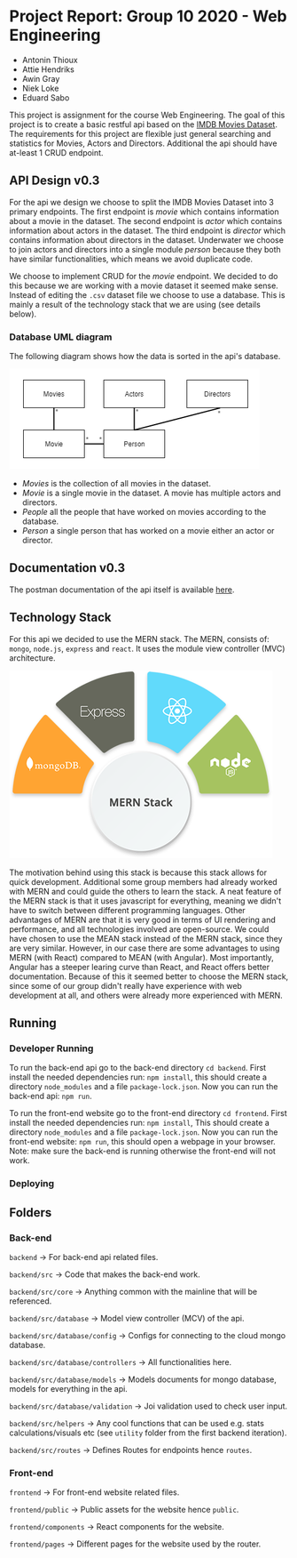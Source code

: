 # Project Report: Group 10 2020 - Web Engineering 
  * Antonin Thioux 
  * Attie Hendriks 
  * Awin Gray
  * Niek Loke
  * Eduard Sabo

This project is assignment for the course Web Engineering.
The goal of this project is to create a basic restful api based on the 
[IMDB Movies Dataset](https://www.kaggle.com/gorochu/complete-imdb-movies-dataset).
The requirements for this project are flexible just general searching and statistics for Movies, Actors and Directors. 
Additional the api should have at-least 1 CRUD endpoint.

## API Design v0.3
For the api we design we choose to split the IMDB Movies Dataset into 3 primary endpoints.
The first endpoint is *movie* which contains information about a movie in the dataset.
The second endpoint is *actor* which contains information about actors in the dataset.
The third endpoint is *director* which contains information about directors in the dataset.
Underwater we choose to join actors and directors into a single module *person* because they both have similar functionalities,
which means we avoid duplicate code. 

We choose to implement CRUD for the *movie* endpoint.
We decided to do this because we are working with a movie dataset it seemed make sense. 
Instead of editing the `.csv` dataset file we choose to use a database.
This is mainly a result of the technology stack that we are using (see details below).

### Database UML diagram
The following diagram shows how the data is sorted in the api's database.

![UML Diagram](doc_images/api_uml2.png)
- *Movies* is the collection of all movies in the dataset.
- *Movie* is a single movie in the dataset. A movie has multiple actors and directors.
- *People* all the people that have worked on movies according to the database.
- *Person* a single person that has worked on a movie either an actor or director.

## Documentation v0.3
The postman documentation of the api itself is available
[here](https://documenter.getpostman.com/view/13748815/TVmQcad3).

## Technology Stack
For this api we decided to use the MERN stack.
The MERN, consists of: `mongo`, `node.js`, `express` and `react`.
It uses the module view controller (MVC) architecture. 

![Mern Stack](doc_images/mern.png)

The motivation behind using this stack is because this stack allows for quick development.
Additional some group members had already worked with MERN and could guide the others to learn the stack.
A neat feature of the MERN stack is that it uses javascript for everything, 
meaning we didn't have to switch between different programming languages.
Other advantages of MERN are that it is very good in terms of UI rendering and performance, and all technologies involved are open-source. 
We could have chosen to use the MEAN stack instead of the MERN stack, since they are very similar. However, in our case there are some advantages to using MERN (with React) compared to MEAN (with Angular). Most importantly, Angular has a steeper learing curve than React, and React offers better documentation. Because of this it seemed better to choose the MERN stack, since some of our group didn't really have experience with web development at all, and others were already more experienced with MERN.

## Running 
### Developer Running
To run the back-end api go to the back-end directory `cd backend`.
First install the needed dependencies run: `npm install`, 
this should create a directory `node_modules` and a file `package-lock.json`.
Now you can run the back-end api: `npm run`.

To run the front-end website go to the front-end directory `cd frontend`.
First install the needed dependencies run: `npm install`, 
This should create a directory `node_modules` and a file `package-lock.json`.
Now you can run the front-end website: `npm run`, 
this should open a webpage in your browser.
Note: make sure the back-end is running otherwise the front-end will not work.

### Deploying 
<!-- TODO --->

## Folders
### Back-end
`backend` -> For back-end api related files.

`backend/src` -> Code that makes the back-end work.

`backend/src/core` -> Anything common with the mainline that will be referenced.

`backend/src/database` -> Model view controller (MCV) of the api.

`backend/src/database/config` -> Configs for connecting to the cloud mongo database.

`backend/src/database/controllers` -> All functionalities here.

`backend/src/database/models` -> Models documents for mongo database, models for everything in the api. 

`backend/src/database/validation` -> Joi validation used to check user input.

`backend/src/helpers` -> Any cool functions that can be used e.g. stats calculations/visuals etc 
(see `utility` folder from the first backend iteration).

`backend/src/routes` -> Defines Routes for endpoints hence `routes`.

### Front-end
`frontend` -> For front-end website related files.

`frontend/public` -> Public assets for the website hence `public`.

`frontend/components` -> React components for the website.

`frontend/pages` -> Different pages for the website used by the router.
